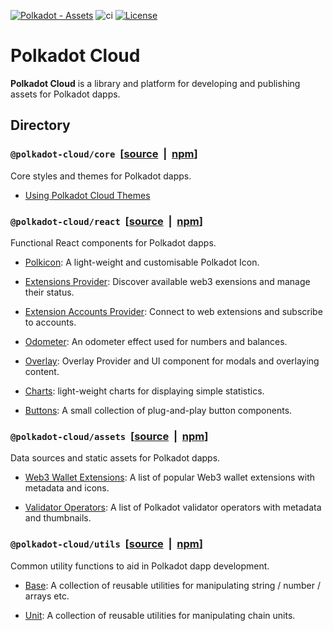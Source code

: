 [![Polkadot - Assets](https://img.shields.io/badge/Polkadot-Assets-E6007A?logo=polkadot&logoColor=E6007A)]([https://github.com/polkadot-cloud/library]) ![ci](https://github.com/polkadot-cloud/library/actions/workflows/main.yml/badge.svg) [![License](https://img.shields.io/badge/License-GPL_3.0_only-blue.svg)](https://opensource.org/license/gpl-3-0/)

# Polkadot Cloud

<b>Polkadot Cloud</b> is a library and platform for developing and publishing assets for Polkadot dapps.

## Directory

### `@polkadot-cloud/core` &nbsp;[[source](https://github.com/polkadot-cloud/library/tree/main/packages/cloud-core) &nbsp;|&nbsp; [npm](https://www.npmjs.com/package/@polkadot-cloud/core)]

Core styles and themes for Polkadot dapps.

- [Using Polkadot Cloud Themes](https://polkadot.cloud/using-themes)

### `@polkadot-cloud/react` &nbsp;[[source](https://github.com/polkadot-cloud/library/tree/main/packages/cloud-react) &nbsp;|&nbsp; [npm](https://www.npmjs.com/package/@polkadot-cloud/react)]

Functional React components for Polkadot dapps.

- [Polkicon](https://polkadot.cloud/polkicon): A light-weight and customisable Polkadot Icon.

- [Extensions Provider](https://polkadot.cloud/extensions-provider): Discover available web3 exensions and manage their status.

- [Extension Accounts Provider](https://polkadot.cloud/extension-accounts-provider): Connect to web extensions and subscribe to accounts.

- [Odometer](https://polkadot.cloud/odometer): An odometer effect used for numbers and balances.

- [Overlay](https://polkadot.cloud/overlay): Overlay Provider and UI component for modals and overlaying content.

- [Charts](https://polkadot.cloud/charts): light-weight charts for displaying simple statistics.

- [Buttons](https://polkadot.cloud/buttons): A small collection of plug-and-play button components.

### `@polkadot-cloud/assets` &nbsp;[[source](https://github.com/polkadot-cloud/library/tree/main/packages/assets) &nbsp;|&nbsp; [npm](https://www.npmjs.com/package/@polkadot-cloud/assets)]

Data sources and static assets for Polkadot dapps. 

- [Web3 Wallet Extensions](https://polkadot.cloud/extensions): A list of popular Web3 wallet extensions with metadata and icons.

- [Validator Operators](https://polkadot.cloud/validators): A list of Polkadot validator operators with metadata and thumbnails.

### `@polkadot-cloud/utils` &nbsp;[[source](https://github.com/polkadot-cloud/library/tree/main/packages/utils) &nbsp;|&nbsp; [npm](https://www.npmjs.com/package/@polkadot-cloud/utils)]


Common utility functions to aid in Polkadot dapp development.

- [Base](https://polkadot.cloud/base-utilities): A collection of reusable utilities for manipulating string / number / arrays etc.

- [Unit](https://polkadot.cloud/unit_utilities): A collection of reusable utilities for manipulating chain units.

